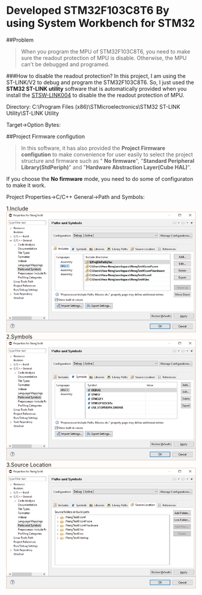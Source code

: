 # Developed STM32F103C8T6 By using System Workbench for STM32

##Problem 

>When you program the MPU of STM32F103C8T6, you need to make sure the readout protection of MPU is disable. Otherwise, the MPU can't be  debugged and programed. 

###How to disable the readout protection?
In this project, I am using the ST-LINK/V2 to debug and program the STM32F103C8T6. So, I just used the **STM32 ST-LINK utility** software that is automatically provided when you install the [STSW-LINK004](http://www.st.com/content/st_com/en/products/embedded-software/development-tool-software/stsw-link004.html) to disable the the readout protection of MPU.

Directory: C:\Program Files (x86)\STMicroelectronics\STM32 ST-LINK Utility\ST-LINK Utility

Target->Option Bytes:

##Project Firmware configution

>In this software, it has also provided the **Project Firmware configution** to make convenience for user easily to select the project structure and firmware such as " **No firmware**", "**Standard Peripheral Library(StdPeriph)**" and "**Hardware Abstraction Layer(Cube HAL)**".  

If you choose the **No firmware** mode, you need to do some of configuraton to make it work.

Project Properties->C/C++ General->Path and Symbols:

1.Include
![Alt text](https://github.com/Twinkle0613/BlinkLED_AC6_OpenSTM32_IDE/blob/master/Image/Includes.png "Includes")
2.Symbols
![Alt text](https://github.com/Twinkle0613/BlinkLED_AC6_OpenSTM32_IDE/blob/master/Image/Symbols.png "Includes")
3.Source Location
![Alt text](https://github.com/Twinkle0613/BlinkLED_AC6_OpenSTM32_IDE/blob/master/Image/Source%20Location.png "Includes")
